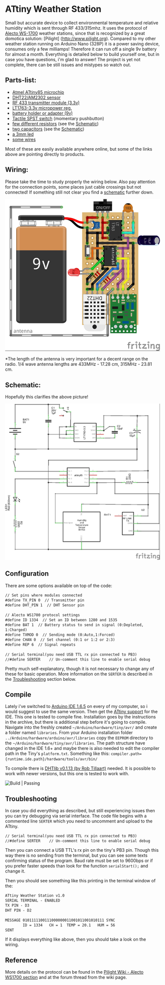 # ATtiny Weather Station
Small but accurate device to collect environmental temperature and relative humidity which is sent through RF 433/315mhz. It uses the protocol of [Alecto WS-1700](http://www.alecto.nl/weerstation-1700) weather stations, since that is recognized by a great domotica solution: [Pilight] (http://www.pilight.org).
Compared to my other weather station running on Arduino Nano (328P) it is a power saving device, consumes only a few milliamps!
Therefore it can run off a single 9v battery for almost a month. Everything is detailed below to build yourself one, but in case you have questions, i'm glad to answer! The project is yet not complete, there can be still issues and mistypes so watch out.

## Parts-list:
 - [Atmel ATtiny85 microchip](http://www.atmel.com/images/atmel-2586-avr-8-bit-microcontroller-attiny25-attiny45-attiny85_datasheet.pdf)
 - [DHT22/AM2302 sensor](https://www.sparkfun.com/datasheets/Sensors/Temperature/DHT22.pdf)
 - [RF 433 transmitter module (3.3v)](http://www.dx.com/nl/p/mini-3-3v-rf-transmitter-receiver-module-433mhz-wireless-link-kit-for-arduino-3-3v-mcu-414004#.VrDg8Hko-Uk)
 - [LT1763-3.3v micropower reg.](http://cds.linear.com/docs/en/datasheet/1763fh.pdf)
 - [battery holder or adapter (9v)](http://www.ebay.com/sch/i.html?_from=R40&_trksid=p2050601.m570.l1313.TR0.TRC0.H0.X9v+battery+arduino.TRS0&_nkw=9v+battery+arduino&_sacat=0)
 - [Tactile SPST switch](http://www.ebay.com/sch/i.html?_from=R40&_trksid=p2050601.m570.l1313.TR10.TRC2.A0.H0.Xspst+switch+smd.TRS0&_nkw=spst+switch+smd&_sacat=0) (momentary pushbutton)
 - [few different resistors](http://www.ebay.com/sch/i.html?_from=R40&_trksid=p2050601.m570.l1313.TR12.TRC2.A0.H0.Xresistor+pack.TRS0&_nkw=resistor+pack&_sacat=0) (see the [Schematic](#schematic))
 - [two capacitors](http://www.ebay.com/sch/i.html?_from=R40&_trksid=p2050601.m570.l1313.TR12.TRC2.A0.H0.Xcapacitor+pack.TRS0&_nkw=capacitor+pack&_sacat=0) (see the [Schematic](#schematic))
 - [a 3mm led](http://www.ebay.com/sch/i.html?_from=R40&_trksid=p2050601.m570.l1313.TR12.TRC2.A0.H0.Xled+3mm.TRS0&_nkw=led+3mm&_sacat=0)
 - [some wires](http://www.ebay.com/sch/i.html?_from=R40&_trksid=p2050601.m570.l1313.TR12.TRC2.A0.H0.Xjumper+wire+arduino.TRS0&_nkw=jumper+wire+arduino&_sacat=0)

Most of these are easily available anywhere online, but some of the links above are pointing directly to products.

## Wiring:
Please take the time to study properly the wiring below. Also pay attention for the connection points, some places just cable crossings but not connected! If something still not clear you find a [schematic](#schematic) further down.

![ATtiny Weather Station](/wiring.jpg?raw=true "Wiring")

*The length of the antenna is very important for a decent range on the radio. 1/4 wave antenna lengths are 433MHz - 17.28 cm, 315MHz - 23.81 cm.

## Schematic:
Hopefully this clarifies the above picture!

![ATtiny Weather Station](/schematics.jpg?raw=true "Schematics")

## Configuration
There are some options available on top of the code:

	// Set pins where modules connected
	#define TX_PIN 0  // Transmitter pin
	#define DHT_PIN 1  // DHT Sensor pin

	// Alecto WS1700 protocol settings
	#define ID 1334  // Set an ID between 1280 and 1535
	#define BAT 1  // Battery status to send in signal (0:Depleted, 1:Charged)
	#define TXMOD 0  // Sending mode (0:Auto,1:Forced)
	#define CHAN 0  // Set channel (0:1 or 1:2 or 2:3)
	#define REP 6  // Signal repeats

	// Serial terminal(you need USB TTL rx pin connected to PB3)
	//#define SERTER    // Un-comment this line to enable serial debug
Pretty much self-explanatory, though it is not necessary to change any of these for basic operation. More information on the `SERTER` is described in the [Troubleshooting](#troubleshooting) section below.

## Compile
Lately i've switched to [Arduino IDE 1.6.5](http://arduino.cc) on every of my computer, so i would suggest to use the same version.
Then get the [ATtiny support](http://code.google.com/archive/p/arduino-tiny/) for the IDE. This one is tested to compile fine.
Installation goes by the instructions in the archive, but there is additional step before it's going to compile. Navigate into the freshly created `~/Arduino/hardware/tiny/avr/` and create a folder named `libraries`. From your Arduino installation folder `../Arduino/hardware/arduino/avr/libraries` copy the `EEPROM` directory to the `~/Arduino/hardware/tiny/avr/libraries`.
The path structure have changed in the IDE 1.6+ and maybe there is also needed to edit the compiler path in the Tiny's `platform.txt`.
Something like this: `compiler.path={runtime.ide.path}/hardware/tools/avr/bin/`

To compile there is [DHTlib v0.1.13 (by Rob Tillaart)](http://github.com/RobTillaart/Arduino/tree/master/libraries/DHTlib) needed. It is possible to work with newer versions, but this one is tested to work with.

![Build | Passing](https://img.shields.io/badge/build-passing-brightgreen.svg)

## Troubleshooting
In case you did everything as described, but still experiencing issues then you can try debugging via serial interface.
The code file begins with a commented line `SERTER` which you need to uncomment and upload to the ATtiny.

	// Serial terminal(you need USB TTL rx pin connected to PB3)
	//#define SERTER    // Un-comment this line to enable serial debug
Then you can connect a USB TTL's rx pin on the tiny's PB3 pin. Though this way there is no sending from the terminal, but you can see some texts confirming status of the program. Baud rate must be set to 9600bps or if you prefer faster speeds than look for the function `serialStart();` and change it.

Then you should see something like this printing in the terminal window of the:

	ATtiny Weather Station v1.0
	SERIAL TERMINAL - ENABLED
	TX PIN - D3
	DHT PIN - D2
	
	MESSAGE 0101111100111000000011001011001010111 SYNC
			ID = 1334	CH = 1	TEMP = 20.1	  HUM = 56
	SENT
If it displays everything like above, then you should take a look on the wiring.


## Reference
More details on the protocol can be found in the [Pilight Wiki - Alecto WS1700 section](http://wiki.pilight.org/doku.php/alecto_ws1700_v7_0#protocol) and at the forum thread from the wiki page.
